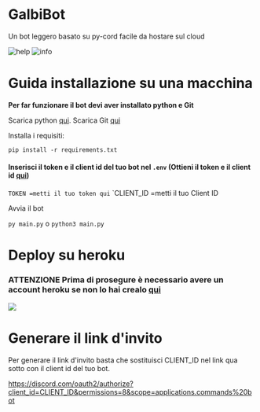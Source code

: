 # **GalbiBot**
Un bot leggero basato su py-cord facile da hostare sul cloud

![help](https://i.imgur.com/0NSq11M.png)  ![info](https://i.imgur.com/l8ss3iI.png)

# Guida installazione su una macchina

**Per far funzionare il bot devi aver installato python e Git**

Scarica python [qui](https://www.python.org/downloads/).
Scarica Git [qui](https://git-scm.com/downloads)

Installa i requisiti:

`pip install -r requirements.txt`

#### Inserisci il token e il client id del tuo bot nel `.env` (Ottieni il token e il client id [qui](https://discord.com/developers/applications))
`TOKEN =metti il tuo token qui` `CLIENT_ID =metti il tuo Client ID

Avvia il bot

`py main.py` o `python3 main.py`

# Deploy su heroku

### ATTENZIONE **Prima di prosegure è necessario avere un account heroku se non lo hai crealo [qui](https://signup.heroku.com/login)**

[![](https://www.herokucdn.com/deploy/button.svg)](https://dashboard.heroku.com/new?template=https://github.com/Galbaninoh/GalbiBot)

# Generare il link d'invito

Per generare il link d'invito basta che sostituisci CLIENT_ID nel link qua sotto con il client id del tuo bot.

https://discord.com/oauth2/authorize?client_id=CLIENT_ID&permissions=8&scope=applications.commands%20bot

